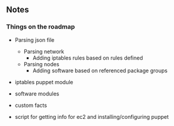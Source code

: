 ## Notes
### Things on the roadmap

* Parsing json file
  * Parsing network
    * Adding iptables rules based on rules defined
  * Parsing nodes
    * Adding software based on referenced package groups

* iptables puppet module
* software modules
* custom facts
* script for getting info for ec2 and installing/configuring puppet
